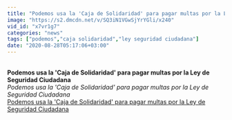 ```yaml
---
title: "Podemos usa la 'Caja de Solidaridad' para pagar multas por la Ley de Seguridad Ciudadana"
image: "https://s2.dmcdn.net/v/SQ3iN1VGwSjYrYGli/x240"
vid_id: "x7vr1g7"
categories: "news"
tags: ["podemos","caja solidaridad","ley seguridad ciudadana"]
date: "2020-08-28T05:17:06+03:00"
---
```

<br><b>Podemos usa la 'Caja de Solidaridad' para pagar multas por la Ley de Seguridad Ciudadana</b><br> <i>Podemos usa la 'Caja de Solidaridad' para pagar multas por la Ley de Seguridad Ciudadana</i><br> <u>Podemos usa la 'Caja de Solidaridad' para pagar multas por la Ley de Seguridad Ciudadana</u>
